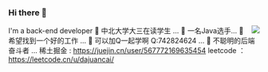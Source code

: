 ### Hi there 👋
<a href="https://passer-by.com/" target="_blank"><img align="right" src="https://github-readme-stats.vercel.app/api?username=azhangm&show_icons=true&count_private=false&theme=vue-dark" /></a>


I'm a back-end developer
 🔭 中北大学大三在读学生 ...
 🌱 一名Java选手...
 👯 希望找到一个好的工作 ...
 🤔 可以加Q一起学啊 Q:742824624 ...
 💬 不聪明的后端奋斗者 ...
稀土掘金 : https://juejin.cn/user/567772169635454
leetcode ： https://leetcode.cn/u/dajuancai/


<!--
**azhangm/azhangm** is a ✨ _special_ ✨ repository because its `README.md` (this file) appears on your GitHub profile.

Here are some ideas to get you started:


- 📫 How to reach me: ...
- 😄 Pronouns: ...
- ⚡ Fun fact: ...
-->
